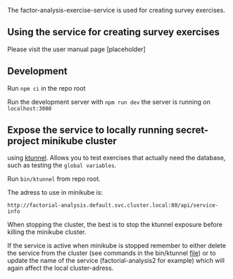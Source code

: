 The factor-analysis-exercise-service is used for creating survey exercises.

## Using the service for creating survey exercises

Please visit the user manual page [placeholder]

## Development

Run `npm ci` in the repo root

Run the development server with `npm run dev` the server is running on `localhost:3008`

## Expose the service to locally running secret-project minikube cluster

using [ktunnel](https://github.com/omrikiei/ktunnel). Allows you to test exercises that actually need the database, such as testing the `global variables`.

Run `bin/ktunnel` from repo root.

The adress to use in minikube is:

`http://factorial-analysis.default.svc.cluster.local:80/api/service-info`

When stopping the cluster, the best is to stop the ktunnel exposure before killing the minikube cluster.

If the service is active when minikube is stopped remember to either delete the service from the cluster (see commands in the bin/ktunnel [file](./bin/ktunnel)) or to update the name of the service (factorial-analysis2 for example) which will again affect the local cluster-adress.
